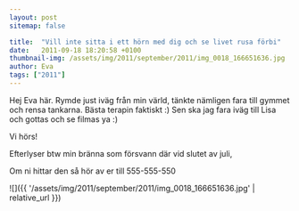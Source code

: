 ```yaml
---
layout: post
sitemap: false

title:  "Vill inte sitta i ett hörn med dig och se livet rusa förbi"
date:   2011-09-18 18:20:58 +0100
thumbnail-img: /assets/img/2011/september/2011/img_0018_166651636.jpg
author: Eva
tags: ["2011"]
---
```


Hej Eva här. Rymde just iväg från min värld, tänkte nämligen fara till gymmet och rensa tankarna. Bästa terapin faktiskt :) Sen ska jag fara iväg till Lisa och gottas och se filmas ya :)






Vi hörs!













Efterlyser btw min bränna som försvann där vid slutet av juli, 

Om ni hittar den så hör av er till 555-555-550

![]({{ '/assets/img/2011/september/2011/img_0018_166651636.jpg'  | relative_url }})

